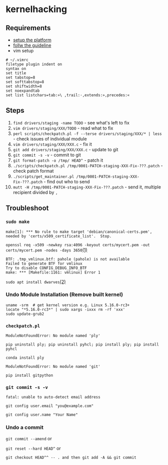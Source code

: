 # kernelhacking

## Requirements
* [setup the platform](https://kernelnewbies.org/OutreachyfirstpatchSetup)
* [follw the guideline](https://kernelnewbies.org/FirstKernelPatch)
* vim setup
```
# ~/.vimrc
filetype plugin indent on
syntax on
set title
set tabstop=8
set softtabstop=8
set shiftwidth=8
set noexpandtab
set list listchars=tab:»\ ,trail:·,extends:»,precedes:«                                                       
```
## Steps
1. `find drivers/staging -name TODO` - see what's left to fix
2. `vim drivers/staging/XXX/TODO` - read what to fix
3. `perl scripts/checkpatch.pl -f --terse drivers/staging/XXX/* | less` - check issues of individual module
4. `vim drivers/staging/XXX/XXX.c` - fix it
5. `git add drivers/staging/XXX/XXX.c` - update to git
6. `git commit -s -v` - commit to git
7. `git format-patch -o /tmp/ HEAD^` - patch it
8. `./scripts/checkpatch.pl /tmp/0001-PATCH-staging-XXX-Fix-???.patch` - check patch format
9. `./scripts/get_maintainer.pl /tmp/0001-PATCH-staging-XXX-Fix-???.patch` - find out who to send
10. `mutt -H /tmp/0001-PATCH-staging-XXX-Fix-???.patch` - send it, multiple recipient divided by `,`

## Troubleshoot

### `sudo make`
```
make[1]: *** No rule to make target 'debian/canonical-certs.pem', needed by 'certs/x509_certificate_list'.  Stop.
```

`openssl req -x509 -newkey rsa:4096 -keyout certs/mycert.pem -out certs/mycert.pem -nodes -days 3650`[(1)](https://askubuntu.com/questions/1329538/compiling-the-kernel-5-11-11)

```
BTF: .tmp_vmlinux.btf: pahole (pahole) is not available
Failed to generate BTF for vmlinux
Try to disable CONFIG_DEBUG_INFO_BTF
make: *** [Makefile:1161: vmlinux] Error 1
```
`sudo apt install dwarves`[(2)](https://stackoverflow.com/questions/61657707/btf-tmp-vmlinux-btf-pahole-pahole-is-not-available)

### Undo Module Installation (Remove built kernel)
```
uname -srm  # get kernel version e.g. Linux 5.16.0-rc3+
locate "*5.16.0-rc3*" | sudo xargs -ixxx rm -rf 'xxx'
sudo update-grub2
```

### `checkpatch.pl`
```
ModuleNotFoundError: No module named 'ply'
```
`pip uninstall ply; pip uninstall pyhcl; pip install ply; pip install pyhcl`

`conda install ply`

```
ModuleNotFoundError: No module named 'git'
```
`pip install gitpython`

### `git commit -s -v`
```
fatal: unable to auto-detect email address
```
`git config user.email "you@example.com"`

`git config user.name "Your Name"`

### Undo a commit
`git commit --amend`
or

`git reset --hard HEAD^`
or

`git checkout HEAD^^ -- . and then git add -A && git commit`
